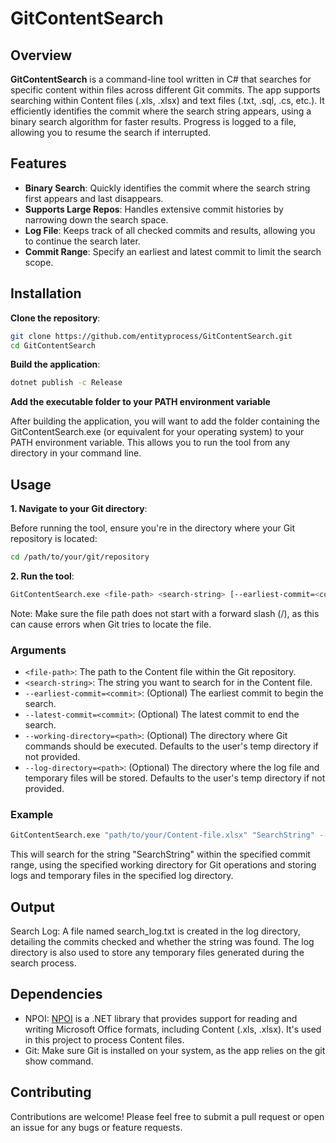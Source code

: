 # GitContentSearch

## Overview

**GitContentSearch** is a command-line tool written in C# that searches for specific content within files across different Git commits. The app supports searching within Content files (.xls, .xlsx) and text files (.txt, .sql, .cs, etc.). It efficiently identifies the commit where the search string appears, using a binary search algorithm for faster results. Progress is logged to a file, allowing you to resume the search if interrupted.

## Features

- **Binary Search**: Quickly identifies the commit where the search string first appears and last disappears.
- **Supports Large Repos**: Handles extensive commit histories by narrowing down the search space.
- **Log File**: Keeps track of all checked commits and results, allowing you to continue the search later.
- **Commit Range**: Specify an earliest and latest commit to limit the search scope.

## Installation

**Clone the repository**:

```bash
git clone https://github.com/entityprocess/GitContentSearch.git
cd GitContentSearch
```

**Build the application**:

```bash
dotnet publish -c Release
```

**Add the executable folder to your PATH environment variable**

After building the application, you will want to add the folder containing the GitContentSearch.exe (or equivalent for your operating system) to your PATH environment variable. This allows you to run the tool from any directory in your command line.

## Usage

**1. Navigate to your Git directory**:
  
Before running the tool, ensure you're in the directory where your Git repository is located:

```bash
cd /path/to/your/git/repository
```
**2. Run the tool**:

```bash
GitContentSearch.exe <file-path> <search-string> [--earliest-commit=<commit>] [--latest-commit=<commit>] [--working-directory=<path>] [--log-directory=<path>]
```

Note: Make sure the file path does not start with a forward slash (/), as this can cause errors when Git tries to locate the file.

### Arguments

* `<file-path>`: The path to the Content file within the Git repository.
* `<search-string>`: The string you want to search for in the Content file.
* `--earliest-commit=<commit>`: (Optional) The earliest commit to begin the search.
* `--latest-commit=<commit>`: (Optional) The latest commit to end the search.
* `--working-directory=<path>`: (Optional) The directory where Git commands should be executed. Defaults to the user's temp directory if not provided.
* `--log-directory=<path>`: (Optional) The directory where the log file and temporary files will be stored. Defaults to the user's temp directory if not provided.

### Example

```bash
GitContentSearch.exe "path/to/your/Content-file.xlsx" "SearchString" --earliest-commit=abc123 --latest-commit=def456 --working-directory="/your/git/repo" --log-directory="/your/log/directory"
```

This will search for the string "SearchString" within the specified commit range, using the specified working directory for Git operations and storing logs and temporary files in the specified log directory.

## Output

Search Log: A file named search_log.txt is created in the log directory, detailing the commits checked and whether the string was found. The log directory is also used to store any temporary files generated during the search process.

## Dependencies

* NPOI: [NPOI](https://github.com/nissl-lab/npoi) is a .NET library that provides support for reading and writing Microsoft Office formats, including Content (.xls, .xlsx). It's used in this project to process Content files.
* Git: Make sure Git is installed on your system, as the app relies on the git show command.

## Contributing

Contributions are welcome! Please feel free to submit a pull request or open an issue for any bugs or feature requests.
